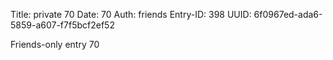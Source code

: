 Title: private 70
Date: 70
Auth: friends
Entry-ID: 398
UUID: 6f0967ed-ada6-5859-a607-f7f5bcf2ef52

Friends-only entry 70
